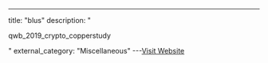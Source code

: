 ---
title: "blus"
description: "

qwb_2019_crypto_copperstudy

"
external_category: "Miscellaneous"
---[Visit Website](https://github.com/851579181)


